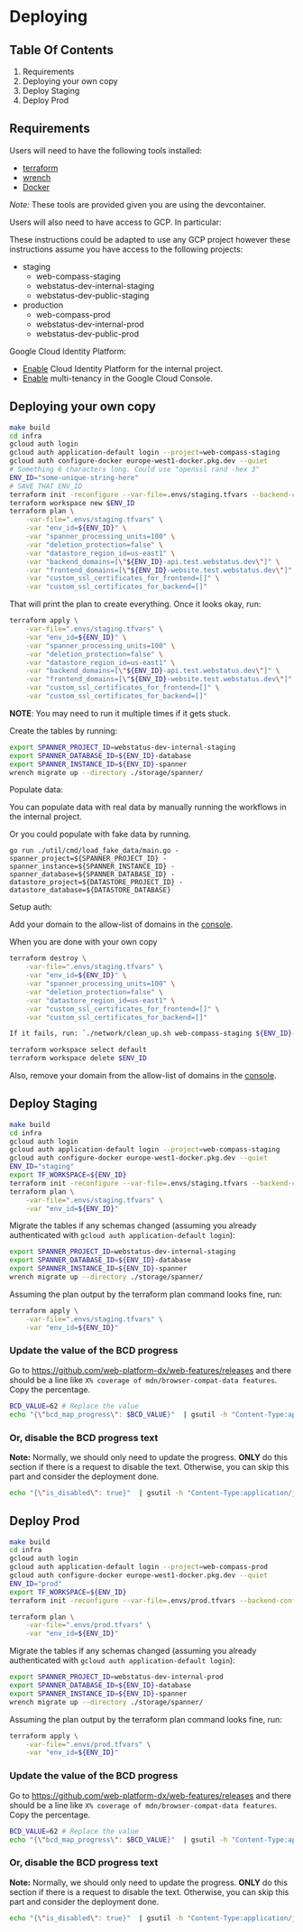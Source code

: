 # Deploying

## Table Of Contents

1. Requirements
2. Deploying your own copy
3. Deploy Staging
4. Deploy Prod

## Requirements

Users will need to have the following tools installed:

- [terraform](https://www.terraform.io/)
- [wrench](https://github.com/cloudspannerecosystem/wrench)
- [Docker](https://www.docker.com/)

_Note:_ These tools are provided given you are using the devcontainer.

Users will also need to have access to GCP. In particular:

These instructions could be adapted to use any GCP project however these
instructions assume you have access to the following projects:

- staging
  - web-compass-staging
  - webstatus-dev-internal-staging
  - webstatus-dev-public-staging
- production
  - web-compass-prod
  - webstatus-dev-internal-prod
  - webstatus-dev-public-prod

Google Cloud Identity Platform:

- [Enable](https://console.cloud.google.com/marketplace/details/google-cloud-platform/customer-identity) Cloud Identity Platform for the internal project.
- [Enable](https://cloud.google.com/identity-platform/docs/multi-tenancy-quickstart) multi-tenancy in the Google Cloud Console.

## Deploying your own copy

```sh
make build
cd infra
gcloud auth login
gcloud auth application-default login --project=web-compass-staging
gcloud auth configure-docker europe-west1-docker.pkg.dev --quiet
# Something 6 characters long. Could use "openssl rand -hex 3"
ENV_ID="some-unique-string-here"
# SAVE THAT ENV_ID
terraform init -reconfigure --var-file=.envs/staging.tfvars --backend-config=.envs/backend-staging.tfvars
terraform workspace new $ENV_ID
terraform plan \
    -var-file=".envs/staging.tfvars" \
    -var "env_id=${ENV_ID}" \
    -var "spanner_processing_units=100" \
    -var "deletion_protection=false" \
    -var "datastore_region_id=us-east1" \
    -var "backend_domains=[\"${ENV_ID}-api.test.webstatus.dev\"]" \
    -var "frontend_domains=[\"${ENV_ID}-website.test.webstatus.dev\"]" \
    -var "custom_ssl_certificates_for_frontend=[]" \
    -var "custom_ssl_certificates_for_backend=[]"
```

That will print the plan to create everything. Once it looks okay, run:

```sh
terraform apply \
    -var-file=".envs/staging.tfvars" \
    -var "env_id=${ENV_ID}" \
    -var "spanner_processing_units=100" \
    -var "deletion_protection=false" \
    -var "datastore_region_id=us-east1" \
    -var "backend_domains=[\"${ENV_ID}-api.test.webstatus.dev\"]" \
    -var "frontend_domains=[\"${ENV_ID}-website.test.webstatus.dev\"]" \
    -var "custom_ssl_certificates_for_frontend=[]" \
    -var "custom_ssl_certificates_for_backend=[]"
```

**NOTE**: You may need to run it multiple times if it gets stuck.

Create the tables by running:

```sh
export SPANNER_PROJECT_ID=webstatus-dev-internal-staging
export SPANNER_DATABASE_ID=${ENV_ID}-database
export SPANNER_INSTANCE_ID=${ENV_ID}-spanner
wrench migrate up --directory ./storage/spanner/
```

Populate data:

You can populate data with real data by manually running the workflows in the
internal project.

Or you could populate with fake data by running.

```
go run ./util/cmd/load_fake_data/main.go -spanner_project=${SPANNER_PROJECT_ID} -spanner_instance=${SPANNER_INSTANCE_ID} -spanner_database=${SPANNER_DATABASE_ID} -datastore_project=${DATASTORE_PROJECT_ID} -datastore_database=${DATASTORE_DATABASE}
```

Setup auth:

Add your domain to the allow-list of domains in the [console](https://console.cloud.google.com/customer-identity/settings?project=webstatus-dev-internal-staging).

When you are done with your own copy

```sh
terraform destroy \
    -var-file=".envs/staging.tfvars" \
    -var "env_id=${ENV_ID}" \
    -var "spanner_processing_units=100" \
    -var "deletion_protection=false" \
    -var "datastore_region_id=us-east1" \
    -var "custom_ssl_certificates_for_frontend=[]" \
    -var "custom_ssl_certificates_for_backend=[]"

If it fails, run: `./network/clean_up.sh web-compass-staging ${ENV_ID}-webstatus-dev-network`

terraform workspace select default
terraform workspace delete $ENV_ID
```

Also, remove your domain from the allow-list of domains in the [console](https://console.cloud.google.com/customer-identity/settings?project=webstatus-dev-internal-staging).

## Deploy Staging

```sh
make build
cd infra
gcloud auth login
gcloud auth application-default login --project=web-compass-staging
gcloud auth configure-docker europe-west1-docker.pkg.dev --quiet
ENV_ID="staging"
export TF_WORKSPACE=${ENV_ID}
terraform init -reconfigure --var-file=.envs/staging.tfvars --backend-config=.envs/backend-staging.tfvars
terraform plan \
    -var-file=".envs/staging.tfvars" \
    -var "env_id=${ENV_ID}"
```

Migrate the tables if any schemas changed (assuming you already authenticated with `gcloud auth application-default login`):

```sh
export SPANNER_PROJECT_ID=webstatus-dev-internal-staging
export SPANNER_DATABASE_ID=${ENV_ID}-database
export SPANNER_INSTANCE_ID=${ENV_ID}-spanner
wrench migrate up --directory ./storage/spanner/
```

Assuming the plan output by the terraform plan command looks fine, run:

```sh
terraform apply \
    -var-file=".envs/staging.tfvars" \
    -var "env_id=${ENV_ID}"
```

### Update the value of the BCD progress

Go to https://github.com/web-platform-dx/web-features/releases and there should be a line like `X% coverage of mdn/browser-compat-data features`. Copy the percentage.

```sh
BCD_VALUE=62 # Replace the value
echo "{\"bcd_map_progress\": $BCD_VALUE}"  | gsutil -h "Content-Type:application/json" cp - gs://web-features-progress-staging/progress.json
```

### Or, disable the BCD progress text

**Note:** Normally, we should only need to update the progress. **ONLY** do
this section if there is a request to disable the text. Otherwise, you can skip
this part and consider the deployment done.

```sh
echo "{\"is_disabled\": true}"  | gsutil -h "Content-Type:application/json" cp - gs://web-features-progress-staging/progress.json
```

## Deploy Prod

```sh
make build
cd infra
gcloud auth login
gcloud auth application-default login --project=web-compass-prod
gcloud auth configure-docker europe-west1-docker.pkg.dev --quiet
ENV_ID="prod"
export TF_WORKSPACE=${ENV_ID}
terraform init -reconfigure --var-file=.envs/prod.tfvars --backend-config=.envs/backend-prod.tfvars

terraform plan \
    -var-file=".envs/prod.tfvars" \
    -var "env_id=${ENV_ID}"
```

Migrate the tables if any schemas changed (assuming you already authenticated with `gcloud auth application-default login`):

```sh
export SPANNER_PROJECT_ID=webstatus-dev-internal-prod
export SPANNER_DATABASE_ID=${ENV_ID}-database
export SPANNER_INSTANCE_ID=${ENV_ID}-spanner
wrench migrate up --directory ./storage/spanner/
```

Assuming the plan output by the terraform plan command looks fine, run:

```sh
terraform apply \
    -var-file=".envs/prod.tfvars" \
    -var "env_id=${ENV_ID}"
```

### Update the value of the BCD progress

Go to https://github.com/web-platform-dx/web-features/releases and there should be a line like `X% coverage of mdn/browser-compat-data features`. Copy the percentage.

```sh
BCD_VALUE=62 # Replace the value
echo "{\"bcd_map_progress\": $BCD_VALUE}"  | gsutil -h "Content-Type:application/json" cp - gs://web-features-progress-prod/progress.json
```

### Or, disable the BCD progress text

**Note:** Normally, we should only need to update the progress. **ONLY** do
this section if there is a request to disable the text. Otherwise, you can skip
this part and consider the deployment done.

```sh
echo "{\"is_disabled\": true}"  | gsutil -h "Content-Type:application/json" cp - gs://web-features-progress-prod/progress.json
```
